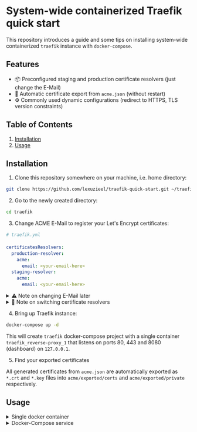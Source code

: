 # System-wide containerized Traefik quick start

This repository introduces a guide and some tips on installing system-wide
containerized `traefik` instance with `docker-compose`.

## Features

- 📦 Preconfigured staging and production certificate resolvers (just change the E-Mail)
- 📄 Automatic certificate export from `acme.json` (without restart)
- ⚙️ Commonly used dynamic configurations (redirect to HTTPS, TLS version constraints)

## Table of Contents

1. [Installation](#installation)
1. [Usage](#usage)

## Installation

1. Clone this repository somewhere on your machine, i.e. home directory:

```bash
git clone https://github.com/lexuzieel/traefik-quick-start.git ~/traefik
```

2. Go to the newly created directory:

```bash
cd traefik
```

3. Change ACME E-Mail to register your Let's Encrypt certificates:

```yaml
# traefik.yml

certificatesResolvers:
  production-resolver:
    acme:
      email: <your-email-here>
  staging-resolver:
    acme:
      email: <your-email-here>
```

<details>
  <summary>⚠️ Note on changing E-Mail later</summary>

> Your specified E-Mail will be used to register an account on the first usage by
> a [certificate resolver specified for a router](https://doc.traefik.io/traefik/routing/routers/#certresolver)
> and will be stored in `acme/acme.json`.
> If you will later want to change the E-Mail you will have to
> remove `acme.json` file. Since it is most likely that it will be created by 
> the container and will be owned by root, you will have to use `sudo`:
> ```
> sudo rm acme/acme.json
> ```

</details>

<details>
  <summary>🐛 Note on switching certificate resolvers</summary>

> There is currently a [bug with Traefik](https://github.com/traefik/traefik/issues/8633)
> that prevents switching between resolvers. If you have an already issued
> certificate by `staging-resolver` you first have to change your service's router
> [certresolver](https://doc.traefik.io/traefik/routing/routers/#certresolver)
> parameter to `production-resolver` and then **remove acme.json file**.

</details>

4. Bring up Traefik instance:

```bash
docker-compose up -d
```

This will create `traefik` docker-compose project with a single container
`traefik_reverse-proxy_1` that listens on ports 80, 443 and 8080 (dashboard) on
`127.0.0.1`.

5. Find your exported certificates

All generated certificates from `acme.json` are automatically exported as `*.crt` and `*.key` files
into `acme/exported/certs` and `acme/exported/private` respectively.

## Usage

<details>
  <summary>Single docker container</summary>

After bringing up an instance of `traefik`, it will 
[automatically watch](https://doc.traefik.io/traefik/getting-started/concepts/#auto-service-discovery) 
for new containers on your system. In order to tell `traefik` to create a 
route to your container, simply
[annotate it](https://doc.traefik.io/traefik/providers/docker):

```bash
docker run --rm \
-l 'traefik.enable=true' \
-l 'traefik.http.routers.nginx-example.rule=Host("nginx.example.localhost")' \
-l 'traefik.http.routers.nginx-example.entrypoints=web' \
-l 'traefik.http.services.nginx-example.loadbalancer.server.port=80' \
-l 'traefik.docker.network=traefik_overlay' \
--network traefik_overlay \
nginx
```

> Pay close attention to the `--network` parameter. In order for the Traefik to
> "see" this container they have to be connected to the same network, since
> originally containers reside in different networks and cannot access each
> other.

Now you can access your container at http://nginx.example.localhost:

![nginx example](docs/nginx-example.png)

</details>

<details>
  <summary>Docker-Compose service</summary>

Besides single containers you can also annotate `docker-compose` services and
since they are regular containers they will also be picked up by Traefik.

Given a `docker-compose.yml` file that descibes two services, a front-end and
a back-end:

```yaml
version: '3'

services:
  redis-commander:
    image: rediscommander/redis-commander:latest
    environment:
      - REDIS_HOSTS=local:redis:6379
    # This service is exposed by Traefik, so no need to expose the ports
    # ports:
    #   - "8081:8081"
    networks:
      - traefik
      # docker-compose project network
      # (to allow the backend to connect to redis)
      - default 
    labels:
      - "traefik.enable=true"
      - "traefik.http.services.redis-commander.loadbalancer.server.port=8081"
      - "traefik.http.routers.redis-commander.rule=Host(`redis-commander.localhost`)"
      - "traefik.http.routers.redis-commander.entrypoints=web"
      - "traefik.docker.network=traefik_overlay"
  redis:
    image: redis

networks:
  traefik:
    name: traefik_overlay
```

You can specify a reference to the `traefik_overlay` network in the list of
docker-compose project networks:

```yml
networks:
  traefik:
    name: traefik_overlay
```

Then, in the service that you want to expose, add this network:

```yml
services:
  my-service:
    ...
    networks:
      - traefik
      - default # <-- Add default network if you want to connect 
                # to other services inside the docker-compose project
```

Bring up this docker-compose project:

```bash
docker-compose --project-name example --file docker-compose.example.yml up -d
```

Now you can access your service at http://redis-commander.localhost:

![docker-compose service example](docs/redis-commander.png)

<details>

## Configuration

This project has a sample `traefik.yml` configuration file that you can change
freely. In contrast to the official sample file, it has
`providers.docker.exposedByDefault` set to `false` by default.
Consult [configuration introduction](https://doc.traefik.io/traefik/getting-started/configuration-overview/)
page of Traefik documentation for more details.
